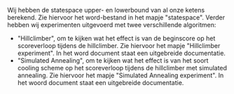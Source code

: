 Wij hebben de statespace upper- en lowerbound van al onze ketens berekend. Zie hiervoor het word-bestand in het mapje "statespace".
Verder hebben wij experimenten uitgevoerd met twee verschillende algoritmen: 
- "Hillclimber", om te kijken wat het effect is van de beginscore op het scoreverloop tijdens de hillclimber. 
  Zie hiervoor het mapje "Hillclimber experiment". In het word document staat een uitgebreide documentatie.
- "Simulated Annealing", om te kijken wat het effect is van het soort cooling scheme op het scoreverloop tijdens de hillclimber
  met simulated annealing. Zie hiervoor het mapje "Simulated Annealing experiment". In het woord document staat een uitgebreide documentatie.
